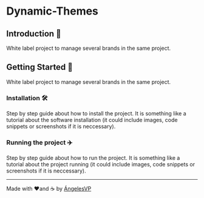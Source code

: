 # **Dynamic-Themes**

## **Introduction 🎉**

White label project to manage several brands in the same project.

## **Getting Started 🚀**

White label project to manage several brands in the same project.

### **Installation 🛠**

Step by step guide about how to install the project. It is something like a tutorial about the software installation (it could include images, code snippets or screenshots if it is neccessary).

### **Running the project ✈️**

Step by step guide about how to run the project. It is something like a tutorial about the project running (it could include images, code snippets or screenshots if it is neccessary).


---

Made with ❤️and ☕ by [ÁngelesVP](https://github.com/AVazPar)
